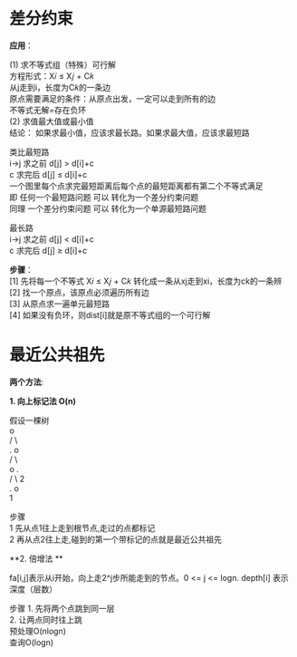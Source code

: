 # 差分约束
**应用**：

(1) 求不等式组（特殊）可行解  
方程形式：X𝑖 ≤ X𝑗 + C𝑘  
从j走到i，长度为C𝑘的一条边  
原点需要满足的条件：从原点出发，一定可以走到所有的边  
不等式无解=存在负环  
(2) 求值最大值或最小值  
结论： 如果求最小值，应该求最长路。如果求最大值，应该求最短路  
  
类比最短路  
  i→j   求之前 d[j] > d[i]+c  
   c    求完后 d[j] ≤ d[i]+c  
一个图里每个点求完最短距离后每个点的最短距离都有第二个不等式满足  
即  任何一个最短路问题 可以 转化为一个差分约束问题  
同理  一个差分约束问题 可以 转化为一个单源最短路问题  

最长路  
   i→j   求之前 d[j] < d[i]+c   
   c     求完后 d[j] ≥ d[i]+c    

**步骤**：  
[1] 先将每一个不等式 X𝑖 ≤ X𝑗 + C𝑘 转化成一条从xj走到xi，长度为ck的一条辨  
[2] 找一个原点，该原点必须遍历所有边  
[3] 从原点求一遍单元最短路  
[4] 如果没有负环，则dist[i]就是原不等式组的一个可行解  


# 最近公共祖先
**两个方法**:

**1. 向上标记法 O(n)**   

假设一棵树  
	 o  
        / \  
       .    o  
      /  \  
     o    .  
   /  \   2  
  .     o  
  1  

步骤  
1 先从点1往上走到根节点,走过的点都标记  
2 再从点2往上走,碰到的第一个带标记的点就是最近公共祖先  

**2. 倍增法 **  

fa[i,j]表示从i开始，向上走2^j步所能走到的节点。0 <= j <= logn. 
depth[i] 表示深度（层数）  
    
步骤
	1. 先将两个点跳到同一层   
  	2. 让两点同时往上跳  
	预处理O(nlogn)   
	查询O(logn)  


